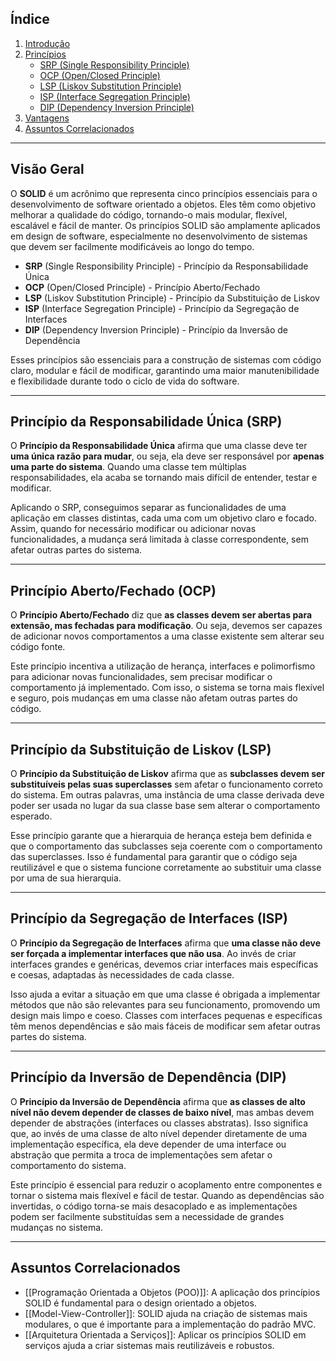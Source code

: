 ## Índice 
1. [Introdução](#introdução-solid) 
2. [Princípios](#princípios-solid) 
	- [SRP (Single Responsibility Principle)](#srp-single-responsibility-principle) 
	- [OCP (Open/Closed Principle)](#ocp-openclosed-principle) 
	- [LSP (Liskov Substitution Principle)](#lsp-liskov-substitution-principle) 
	- [ISP (Interface Segregation Principle)](#isp-interface-segregation-principle) 
	- [DIP (Dependency Inversion Principle)](#dip-dependency-inversion-principle) 
3. [Vantagens](#vantagens-solid) 
4. [Assuntos Correlacionados](#assuntos-correlacionados-solid)

---

## **Visão Geral**

O **SOLID** é um acrônimo que representa cinco princípios essenciais para o desenvolvimento de software orientado a objetos. Eles têm como objetivo melhorar a qualidade do código, tornando-o mais modular, flexível, escalável e fácil de manter. Os princípios SOLID são amplamente aplicados em design de software, especialmente no desenvolvimento de sistemas que devem ser facilmente modificáveis ao longo do tempo.

- **SRP** (Single Responsibility Principle) - Princípio da Responsabilidade Única
- **OCP** (Open/Closed Principle) - Princípio Aberto/Fechado
- **LSP** (Liskov Substitution Principle) - Princípio da Substituição de Liskov
- **ISP** (Interface Segregation Principle) - Princípio da Segregação de Interfaces
- **DIP** (Dependency Inversion Principle) - Princípio da Inversão de Dependência

Esses princípios são essenciais para a construção de sistemas com código claro, modular e fácil de modificar, garantindo uma maior manutenibilidade e flexibilidade durante todo o ciclo de vida do software.

---

## **Princípio da Responsabilidade Única (SRP)**

O **Princípio da Responsabilidade Única** afirma que uma classe deve ter **uma única razão para mudar**, ou seja, ela deve ser responsável por **apenas uma parte do sistema**. Quando uma classe tem múltiplas responsabilidades, ela acaba se tornando mais difícil de entender, testar e modificar.

Aplicando o SRP, conseguimos separar as funcionalidades de uma aplicação em classes distintas, cada uma com um objetivo claro e focado. Assim, quando for necessário modificar ou adicionar novas funcionalidades, a mudança será limitada à classe correspondente, sem afetar outras partes do sistema.

---

## **Princípio Aberto/Fechado (OCP)**

O **Princípio Aberto/Fechado** diz que **as classes devem ser abertas para extensão, mas fechadas para modificação**. Ou seja, devemos ser capazes de adicionar novos comportamentos a uma classe existente sem alterar seu código fonte.

Este princípio incentiva a utilização de herança, interfaces e polimorfismo para adicionar novas funcionalidades, sem precisar modificar o comportamento já implementado. Com isso, o sistema se torna mais flexível e seguro, pois mudanças em uma classe não afetam outras partes do código.

---

## **Princípio da Substituição de Liskov (LSP)**

O **Princípio da Substituição de Liskov** afirma que as **subclasses devem ser substituíveis pelas suas superclasses** sem afetar o funcionamento correto do sistema. Em outras palavras, uma instância de uma classe derivada deve poder ser usada no lugar da sua classe base sem alterar o comportamento esperado.

Esse princípio garante que a hierarquia de herança esteja bem definida e que o comportamento das subclasses seja coerente com o comportamento das superclasses. Isso é fundamental para garantir que o código seja reutilizável e que o sistema funcione corretamente ao substituir uma classe por uma de sua hierarquia.

---

## **Princípio da Segregação de Interfaces (ISP)**

O **Princípio da Segregação de Interfaces** afirma que **uma classe não deve ser forçada a implementar interfaces que não usa**. Ao invés de criar interfaces grandes e genéricas, devemos criar interfaces mais específicas e coesas, adaptadas às necessidades de cada classe.

Isso ajuda a evitar a situação em que uma classe é obrigada a implementar métodos que não são relevantes para seu funcionamento, promovendo um design mais limpo e coeso. Classes com interfaces pequenas e específicas têm menos dependências e são mais fáceis de modificar sem afetar outras partes do sistema.

---

## **Princípio da Inversão de Dependência (DIP)**

O **Princípio da Inversão de Dependência** afirma que **as classes de alto nível não devem depender de classes de baixo nível**, mas ambas devem depender de abstrações (interfaces ou classes abstratas). Isso significa que, ao invés de uma classe de alto nível depender diretamente de uma implementação específica, ela deve depender de uma interface ou abstração que permita a troca de implementações sem afetar o comportamento do sistema.

Este princípio é essencial para reduzir o acoplamento entre componentes e tornar o sistema mais flexível e fácil de testar. Quando as dependências são invertidas, o código torna-se mais desacoplado e as implementações podem ser facilmente substituídas sem a necessidade de grandes mudanças no sistema.

---
## **Assuntos Correlacionados** 

- [[Programação Orientada a Objetos (POO)]]: A aplicação dos princípios SOLID é fundamental para o design orientado a objetos. 
- [[Model-View-Controller]]: SOLID ajuda na criação de sistemas mais modulares, o que é importante para a implementação do padrão MVC. 
- [[Arquitetura Orientada a Serviços]]: Aplicar os princípios SOLID em serviços ajuda a criar sistemas mais reutilizáveis e robustos.